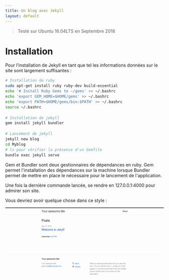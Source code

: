 ```yaml
---
title: Un blog avec Jekyll
layout: default
---
```

> Testé sur Ubuntu 16.04LTS en Septembre 2018

# Installation

Pour l’installation de Jekyll en tant que tel les informations données sur le site sont largement suffisantes :

```bash
# Installation de ruby
sudo apt-get install ruby ruby-dev build-essential
echo '# Install Ruby Gems to ~/gems' >> ~/.bashrc
echo 'export GEM_HOME=$HOME/gems' >> ~/.bashrc
echo 'export PATH=$HOME/gems/bin:$PATH' >> ~/.bashrc
source ~/.bashrc

# Installation de jekyll
gem install jekyll bundler

# Lancement de jekyll
jekyll new blog
cd Myblog
# ls pour vérifier la présence d'un Gemfile
bundle exec jekyll serve

```

Gem et Bundler sont deux gestionnaires de dépendances en ruby. Gem permet l'installation des dépendances sur la machine lorsque Bundler permet de mettre en place le nécessaire pour le lancement de l'application.

Une fois la dernière commande lancée, se rendre en 127.0.0.1:4000 pour admirer son site.

Vous devriez avoir quelque chose dans ce style :

![Jekyll Screen](/img/jekyll_start.png)
